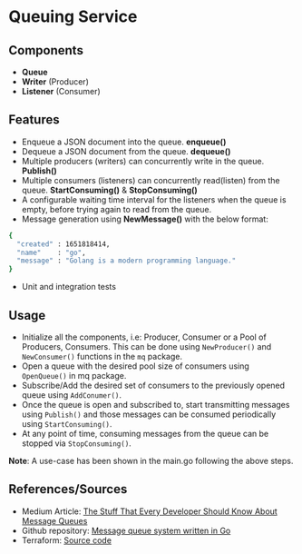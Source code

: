 # Queuing Service

## Components
  - **Queue**
  - **Writer** (Producer)
  - **Listener** (Consumer)

## Features
  - Enqueue a JSON document into the queue. **enqueue()**
  - Dequeue a JSON document from the queue. **dequeue()**
  - Multiple producers (writers) can concurrently write in the queue. **Publish()**
  - Multiple consumers (listeners) can concurrently read(listen) from the queue. **StartConsuming()** & **StopConsuming()**
  - A configurable waiting time interval for the listeners when the queue is empty, before trying again to read from the queue.
  - Message generation using **NewMessage()** with the below format: 
  ```sh
  {
    "created" : 1651818414,
    "name"    : "go",
    "message" : "Golang is a modern programming language."
  }
  ```
  - Unit and integration tests

## Usage
  - Initialize all the components, i.e: Producer, Consumer or a Pool of Producers, Consumers. This can be done using `NewProducer()` and `NewConsumer()` functions in the `mq` package.
  - Open a queue with the desired pool size of consumers using `OpenQueue()` in mq package.
  - Subscribe/Add the desired set of consumers to the previously opened queue using `AddConumer()`.
  - Once the queue is open and subscribed to, start transmitting messages using `Publish()` and those messages can be consumed periodically using `StartConsuming()`.
  - At any point of time, consuming messages from the queue can be stopped via `StopConsuming()`.

  **Note**: A use-case has been shown in the main.go following the above steps.

## References/Sources

- Medium Article: [The Stuff That Every Developer Should Know About Message Queues](https://medium.com/event-driven-utopia/the-stuff-that-every-developer-should-know-about-message-queues-a9452ac9c9d)
- Github repository: [Message queue system written in Go](https://github.com/adjust/rmq)
- Terraform: [Source code](https://github.com/hashicorp/terraform/tree/v1.1.9)
